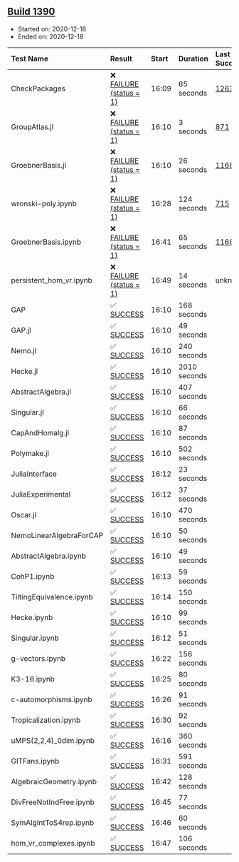 ## [Build 1390](https://oscarci.mathematik.uni-kl.de/job/oscar-stable/1390/)

* Started on: 2020-12-18
* Ended on: 2020-12-18

| Test Name    | Result | Start | Duration | Last Success | First Failure |
|:-------------|:-------|:------|:---------|:-------------|:--------------|
| CheckPackages | ❌ [FAILURE (status = 1)](https://oscarci.mathematik.uni-kl.de/job/oscar-stable/1390/artifact/logs/build-1390/CheckPackages.log) | 16:09 | 65 seconds | [1263](https://oscarci.mathematik.uni-kl.de/job/oscar-stable/1263/) | [1264](https://oscarci.mathematik.uni-kl.de/job/oscar-stable/1264/) |
| GroupAtlas.jl | ❌ [FAILURE (status = 1)](https://oscarci.mathematik.uni-kl.de/job/oscar-stable/1390/artifact/logs/build-1390/GroupAtlas.jl.log) | 16:10 | 3 seconds | [871](https://oscarci.mathematik.uni-kl.de/job/oscar-stable/871/) | [872](https://oscarci.mathematik.uni-kl.de/job/oscar-stable/872/) |
| GroebnerBasis.jl | ❌ [FAILURE (status = 1)](https://oscarci.mathematik.uni-kl.de/job/oscar-stable/1390/artifact/logs/build-1390/GroebnerBasis.jl.log) | 16:10 | 26 seconds | [1168](https://oscarci.mathematik.uni-kl.de/job/oscar-stable/1168/) | [1169](https://oscarci.mathematik.uni-kl.de/job/oscar-stable/1169/) |
| wronski-poly.ipynb | ❌ [FAILURE (status = 1)](https://oscarci.mathematik.uni-kl.de/job/oscar-stable/1390/artifact/logs/build-1390/wronski-poly.ipynb.log) | 16:28 | 124 seconds | [715](https://oscarci.mathematik.uni-kl.de/job/oscar-stable/715/) | [716](https://oscarci.mathematik.uni-kl.de/job/oscar-stable/716/) |
| GroebnerBasis.ipynb | ❌ [FAILURE (status = 1)](https://oscarci.mathematik.uni-kl.de/job/oscar-stable/1390/artifact/logs/build-1390/GroebnerBasis.ipynb.log) | 16:41 | 65 seconds | [1168](https://oscarci.mathematik.uni-kl.de/job/oscar-stable/1168/) | [1169](https://oscarci.mathematik.uni-kl.de/job/oscar-stable/1169/) |
| persistent_hom_vr.ipynb | ❌ [FAILURE (status = 1)](https://oscarci.mathematik.uni-kl.de/job/oscar-stable/1390/artifact/logs/build-1390/persistent_hom_vr.ipynb.log) | 16:49 | 14 seconds | unknown | unknown |
| GAP | ✅ [SUCCESS](https://oscarci.mathematik.uni-kl.de/job/oscar-stable/1390/artifact/logs/build-1390/GAP.log) | 16:10 | 168 seconds |  |  |
| GAP.jl | ✅ [SUCCESS](https://oscarci.mathematik.uni-kl.de/job/oscar-stable/1390/artifact/logs/build-1390/GAP.jl.log) | 16:10 | 49 seconds |  |  |
| Nemo.jl | ✅ [SUCCESS](https://oscarci.mathematik.uni-kl.de/job/oscar-stable/1390/artifact/logs/build-1390/Nemo.jl.log) | 16:10 | 240 seconds |  |  |
| Hecke.jl | ✅ [SUCCESS](https://oscarci.mathematik.uni-kl.de/job/oscar-stable/1390/artifact/logs/build-1390/Hecke.jl.log) | 16:10 | 2010 seconds |  |  |
| AbstractAlgebra.jl | ✅ [SUCCESS](https://oscarci.mathematik.uni-kl.de/job/oscar-stable/1390/artifact/logs/build-1390/AbstractAlgebra.jl.log) | 16:10 | 407 seconds |  |  |
| Singular.jl | ✅ [SUCCESS](https://oscarci.mathematik.uni-kl.de/job/oscar-stable/1390/artifact/logs/build-1390/Singular.jl.log) | 16:10 | 66 seconds |  |  |
| CapAndHomalg.jl | ✅ [SUCCESS](https://oscarci.mathematik.uni-kl.de/job/oscar-stable/1390/artifact/logs/build-1390/CapAndHomalg.jl.log) | 16:10 | 87 seconds |  |  |
| Polymake.jl | ✅ [SUCCESS](https://oscarci.mathematik.uni-kl.de/job/oscar-stable/1390/artifact/logs/build-1390/Polymake.jl.log) | 16:10 | 502 seconds |  |  |
| JuliaInterface | ✅ [SUCCESS](https://oscarci.mathematik.uni-kl.de/job/oscar-stable/1390/artifact/logs/build-1390/JuliaInterface.log) | 16:12 | 23 seconds |  |  |
| JuliaExperimental | ✅ [SUCCESS](https://oscarci.mathematik.uni-kl.de/job/oscar-stable/1390/artifact/logs/build-1390/JuliaExperimental.log) | 16:12 | 37 seconds |  |  |
| Oscar.jl | ✅ [SUCCESS](https://oscarci.mathematik.uni-kl.de/job/oscar-stable/1390/artifact/logs/build-1390/Oscar.jl.log) | 16:10 | 470 seconds |  |  |
| NemoLinearAlgebraForCAP | ✅ [SUCCESS](https://oscarci.mathematik.uni-kl.de/job/oscar-stable/1390/artifact/logs/build-1390/NemoLinearAlgebraForCAP.log) | 16:10 | 50 seconds |  |  |
| AbstractAlgebra.ipynb | ✅ [SUCCESS](https://oscarci.mathematik.uni-kl.de/job/oscar-stable/1390/artifact/logs/build-1390/AbstractAlgebra.ipynb.log) | 16:10 | 49 seconds |  |  |
| CohP1.ipynb | ✅ [SUCCESS](https://oscarci.mathematik.uni-kl.de/job/oscar-stable/1390/artifact/logs/build-1390/CohP1.ipynb.log) | 16:13 | 59 seconds |  |  |
| TiltingEquivalence.ipynb | ✅ [SUCCESS](https://oscarci.mathematik.uni-kl.de/job/oscar-stable/1390/artifact/logs/build-1390/TiltingEquivalence.ipynb.log) | 16:14 | 150 seconds |  |  |
| Hecke.ipynb | ✅ [SUCCESS](https://oscarci.mathematik.uni-kl.de/job/oscar-stable/1390/artifact/logs/build-1390/Hecke.ipynb.log) | 16:10 | 99 seconds |  |  |
| Singular.ipynb | ✅ [SUCCESS](https://oscarci.mathematik.uni-kl.de/job/oscar-stable/1390/artifact/logs/build-1390/Singular.ipynb.log) | 16:12 | 51 seconds |  |  |
| g-vectors.ipynb | ✅ [SUCCESS](https://oscarci.mathematik.uni-kl.de/job/oscar-stable/1390/artifact/logs/build-1390/g-vectors.ipynb.log) | 16:22 | 156 seconds |  |  |
| K3-16.ipynb | ✅ [SUCCESS](https://oscarci.mathematik.uni-kl.de/job/oscar-stable/1390/artifact/logs/build-1390/K3-16.ipynb.log) | 16:25 | 80 seconds |  |  |
| c-automorphisms.ipynb | ✅ [SUCCESS](https://oscarci.mathematik.uni-kl.de/job/oscar-stable/1390/artifact/logs/build-1390/c-automorphisms.ipynb.log) | 16:26 | 91 seconds |  |  |
| Tropicalization.ipynb | ✅ [SUCCESS](https://oscarci.mathematik.uni-kl.de/job/oscar-stable/1390/artifact/logs/build-1390/Tropicalization.ipynb.log) | 16:30 | 92 seconds |  |  |
| uMPS(2,2,4)_0dim.ipynb | ✅ [SUCCESS](https://oscarci.mathematik.uni-kl.de/job/oscar-stable/1390/artifact/logs/build-1390/uMPS-2-2-4-_0dim.ipynb.log) | 16:16 | 360 seconds |  |  |
| GITFans.ipynb | ✅ [SUCCESS](https://oscarci.mathematik.uni-kl.de/job/oscar-stable/1390/artifact/logs/build-1390/GITFans.ipynb.log) | 16:31 | 591 seconds |  |  |
| AlgebraicGeometry.ipynb | ✅ [SUCCESS](https://oscarci.mathematik.uni-kl.de/job/oscar-stable/1390/artifact/logs/build-1390/AlgebraicGeometry.ipynb.log) | 16:42 | 128 seconds |  |  |
| DivFreeNotIndFree.ipynb | ✅ [SUCCESS](https://oscarci.mathematik.uni-kl.de/job/oscar-stable/1390/artifact/logs/build-1390/DivFreeNotIndFree.ipynb.log) | 16:45 | 77 seconds |  |  |
| SymAlgIntToS4rep.ipynb | ✅ [SUCCESS](https://oscarci.mathematik.uni-kl.de/job/oscar-stable/1390/artifact/logs/build-1390/SymAlgIntToS4rep.ipynb.log) | 16:46 | 60 seconds |  |  |
| hom_vr_complexes.ipynb | ✅ [SUCCESS](https://oscarci.mathematik.uni-kl.de/job/oscar-stable/1390/artifact/logs/build-1390/hom_vr_complexes.ipynb.log) | 16:47 | 106 seconds |  |  |
